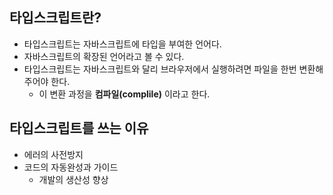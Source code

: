 ## 타입스크립트란?

- 타입스크립트는 자바스크립트에 타입을 부여한 언어다.
- 자바스크립트의 확장된 언어라고 볼 수 있다.
- 타입스크립트는 자바스크립트와 달리 브라우저에서 실행하려면 파일을 한번 변환해주어야 한다.
  - 이 변환 과정을 **컴파일(complile)** 이라고 한다.

## 타입스크립트를 쓰는 이유

- 에러의 사전방지
- 코드의 자동완성과 가이드
  - 개발의 생산성 향상
